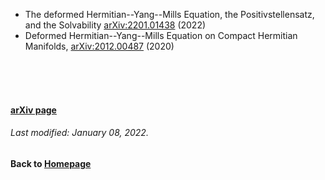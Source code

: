 * The deformed Hermitian--Yang--Mills Equation, the Positivstellensatz, and the Solvability [arXiv:2201.01438](https://arxiv.org/abs/2201.01438) (2022)
* Deformed Hermitian--Yang--Mills Equation on Compact Hermitian Manifolds, [arXiv:2012.00487](https://arxiv.org/abs/2012.00487) (2020)

<br />    
<br />
<br />

#### [arXiv page](https://arxiv.org/a/lin_c_7.html)
###### Last modified: January 08, 2022.
#### Back to [Homepage](https://chaominl.github.io)
